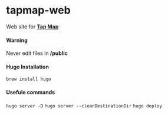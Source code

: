 # tapmap-web

Web site for [**Tap Map**](https://tapmapapp.org/)

#### Warning
Never edit files in **/public**

#### Hugo Installation 
```brew install hugo```

#### Usefule commands

```hugo server -D```
```hugo server --cleanDestinationDir```
```hugo deploy```